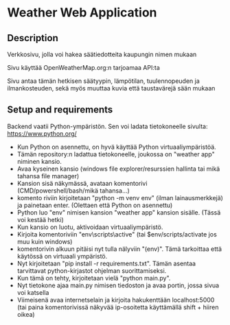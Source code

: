 # Weather Web Application

## Description

Verkkosivu, jolla voi hakea säätiedotteita kaupungin nimen mukaan

Sivu käyttää OpenWeatherMap.org:n tarjoamaa API:ta

Sivu antaa tämän hetkisen säätyypin, lämpötilan, tuulennopeuden ja ilmankosteuden, sekä myös muuttaa kuvia että taustavärejä sään mukaan

## Setup and requirements

Backend vaatii Python-ympäristön. Sen voi ladata tietokoneelle sivulta: https://www.python.org/

- Kun Python on asennettu, on hyvä käyttää Python virtuaaliympäristöä. 
- Tämän repository:n ladattua tietokoneelle, joukossa on "weather app" niminen kansio.
- Avaa kyseinen kansio (windows file explorer/resurssien hallinta tai mikä tahansa file manager)
- Kansion sisä näkymässä, avataan komentorivi (CMD/powershell/bash/mikä tahansa...)
- komento riviin kirjoitetaan "python -m venv env" (ilman lainausmerkkejä) ja painetaan enter. (Olettaen että Python on asennettu)
- Python luo "env" nimisen kansion "weather app" kansion sisälle. (Tässä voi kestää hetki)
- Kun kansio on luotu, aktivoidaan virtuaaliympäristö. 
- Kirjoita komentoriviin "env\scripts\active" (tai $env/scripts/activate jos muu kuin windows)
- komentorivin alkuun pitäisi nyt tulla nälyviin "(env)". Tämä tarkoittaa että käytössä on virtuaali ympäristö.
- Nyt kirjoitetaan "pip install -r requirements.txt". Tämän asentaa tarvittavat python-kirjastot ohjelman suorittamiseksi.
- Kun tämä on tehty, kirjoitetaan vielä "python main.py".
- Nyt tietokone ajaa main.py nimisen tiedoston ja avaa portin, jossa sivua voi katsella
- Viimeisenä avaa internetselain ja kirjoita hakukenttään localhost:5000 (tai paina komentorivissä näkyvää ip-osoitetta käyttämällä shift + hiiren oikea) 
